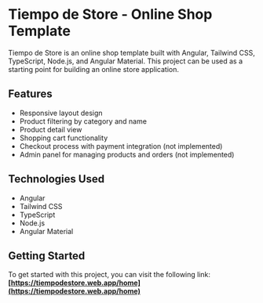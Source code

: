 # **Tiempo de Store - Online Shop Template**

Tiempo de Store is an online shop template built with Angular, Tailwind CSS, TypeScript, Node.js, and Angular Material. This project can be used as a starting point for building an online store application.

## **Features**

- Responsive layout design
- Product filtering by category and name
- Product detail view
- Shopping cart functionality
- Checkout process with payment integration (not implemented)
- Admin panel for managing products and orders (not implemented)

## **Technologies Used**

- Angular
- Tailwind CSS
- TypeScript
- Node.js
- Angular Material

## **Getting Started**

To get started with this project, you can visit the following link: **[https://tiempodestore.web.app/home](https://tiempodestore.web.app/home)**
